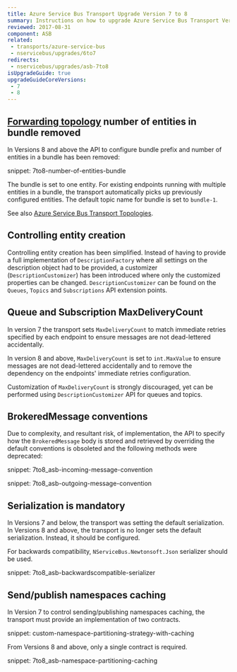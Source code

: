 ```yaml
---
title: Azure Service Bus Transport Upgrade Version 7 to 8
summary: Instructions on how to upgrade Azure Service Bus Transport Version 7 to 8.
reviewed: 2017-08-31
component: ASB
related:
 - transports/azure-service-bus
 - nservicebus/upgrades/6to7
redirects:
 - nservicebus/upgrades/asb-7to8
isUpgradeGuide: true
upgradeGuideCoreVersions:
 - 7
 - 8
---
```



## [Forwarding topology](/transports/azure-service-bus/legacy/topologies.md) number of entities in bundle removed

In Versions 8 and above the API to configure bundle prefix and number of entities in a bundle has been removed:

snippet: 7to8-number-of-entities-bundle

The bundle is set to one entity. For existing endpoints running with multiple entities in a bundle, the transport automatically picks up previously configured entities. The default topic name for bundle is set to `bundle-1`.

See also [Azure Service Bus Transport Topologies](/transports/azure-service-bus/legacy/topologies.md).


## Controlling entity creation

Controlling entity creation has been simplified. Instead of having to provide a full implementation of `DescriptionFactory` where all settings on the description object had to be provided, a customizer (`DescriptionCustomizer`) has been introduced where only the customized properties can be changed. `DescriptionCustomizer` can be found on the `Queues`, `Topics` and `Subscriptions` API extension points.


## Queue and Subscription MaxDeliveryCount

In version 7 the transport sets `MaxDeliveryCount` to match immediate retries specified by each endpoint to ensure messages are not dead-lettered accidentally.

In version 8 and above, `MaxDeliveryCount` is set to `int.MaxValue` to ensure messages are not dead-lettered accidentally and to remove the dependency on the endpoints' immediate retries configuration.

Customization of `MaxDeliveryCount` is strongly discouraged, yet can be performed using `DescriptionCustomizer` API for queues and topics.  

## BrokeredMessage conventions

Due to complexity, and resultant risk, of implementation, the API to specify how the `BrokeredMessage` body is stored and retrieved by overriding the default conventions is obsoleted and the following methods were deprecated:

snippet: 7to8_asb-incoming-message-convention

snippet: 7to8_asb-outgoing-message-convention


## Serialization is mandatory

In Versions 7 and below, the transport was setting the default serialization. In Versions 8 and above, the transport is no longer sets the default serialization. Instead, it should be configured.

For backwards compatibility, `NServiceBus.Newtonsoft.Json` serializer should be used.

snippet: 7to8_asb-backwardscompatible-serializer


## Send/publish namespaces caching

In Version 7 to control sending/publishing namespaces caching, the transport must provide an implementation of two contracts. 

snippet: custom-namespace-partitioning-strategy-with-caching

From Versions 8 and above, only a single contract is required.

snippet: 7to8_asb-namespace-partitioning-caching
